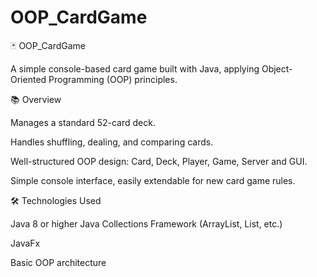 # OOP_CardGame

🃏 OOP_CardGame

A simple console-based card game built with Java, applying Object-Oriented Programming (OOP) principles.

📚 Overview

Manages a standard 52-card deck.

Handles shuffling, dealing, and comparing cards.

Well-structured OOP design: Card, Deck, Player, Game, Server and GUI.

Simple console interface, easily extendable for new card game rules.

🛠️ Technologies Used

Java 8 or higher
Java Collections Framework (ArrayList, List, etc.)

JavaFx

Basic OOP architecture
